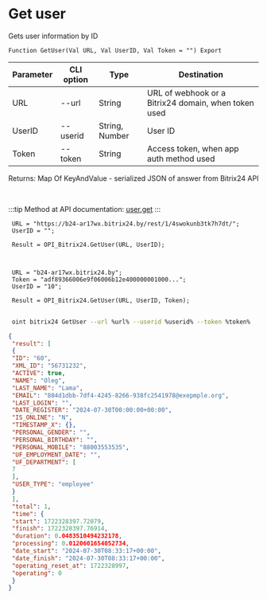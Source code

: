 ﻿---
sidebar_position: 2
---

# Get user
 Gets user information by ID



`Function GetUser(Val URL, Val UserID, Val Token = "") Export`

 | Parameter | CLI option | Type | Destination |
 |-|-|-|-|
 | URL | --url | String | URL of webhook or a Bitrix24 domain, when token used |
 | UserID | --userid | String, Number | User ID |
 | Token | --token | String | Access token, when app auth method used |

 
 Returns: Map Of KeyAndValue - serialized JSON of answer from Bitrix24 API

<br/>

:::tip
Method at API documentation: [user.get](https://dev.1c-bitrix.ru/rest_help/users/user_get.php)
:::
<br/>


```bsl title="Code example"
 URL = "https://b24-ar17wx.bitrix24.by/rest/1/4swokunb3tk7h7dt/";
 UserID = "";
 
 Result = OPI_Bitrix24.GetUser(URL, UserID);
 
 
 
 URL = "b24-ar17wx.bitrix24.by";
 Token = "adf89366006e9f06006b12e400000001000...";
 UserID = "10";
 
 Result = OPI_Bitrix24.GetUser(URL, UserID, Token);
```
	


```sh title="CLI command example"
 
 oint bitrix24 GetUser --url %url% --userid %userid% --token %token%

```

```json title="Result"
{
 "result": [
 {
 "ID": "60",
 "XML_ID": "56731232",
 "ACTIVE": true,
 "NAME": "Oleg",
 "LAST_NAME": "Lama",
 "EMAIL": "804d1dbb-7df4-4245-8266-938fc2541978@exepmple.org",
 "LAST_LOGIN": "",
 "DATE_REGISTER": "2024-07-30T00:00:00+00:00",
 "IS_ONLINE": "N",
 "TIMESTAMP_X": {},
 "PERSONAL_GENDER": "",
 "PERSONAL_BIRTHDAY": "",
 "PERSONAL_MOBILE": "88003553535",
 "UF_EMPLOYMENT_DATE": "",
 "UF_DEPARTMENT": [
 7
 ],
 "USER_TYPE": "employee"
 }
 ],
 "total": 1,
 "time": {
 "start": 1722328397.72079,
 "finish": 1722328397.76914,
 "duration": 0.0483510494232178,
 "processing": 0.0120601654052734,
 "date_start": "2024-07-30T08:33:17+00:00",
 "date_finish": "2024-07-30T08:33:17+00:00",
 "operating_reset_at": 1722328997,
 "operating": 0
 }
}
```
